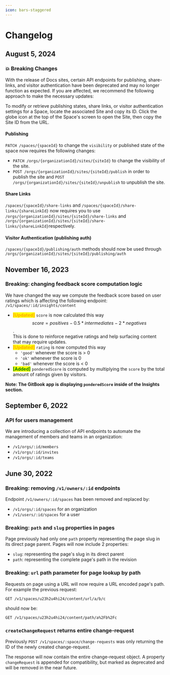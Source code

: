 ```yaml
---
icon: bars-staggered
---
```


# Changelog

## August 5, 2024

### :boom: Breaking Changes&#x20;

With the release of Docs sites, certain API endpoints for publishing, share-links, and visitor authentication have been deprecated and may no longer function as expected. If you are affected, we recommend the following approach to make the necessary updates:

To modify  or retrieve publishing states, share links, or visitor authentication settings for a Space, locate the associated Site and copy its ID. Click the globe icon at the top of the Space's screen to open the Site, then copy the Site ID from the URL.

#### Publishing

`PATCH /spaces/{spaceId}` to change the `visibility` or published state of the space now requires the following changes:

* `PATCH /orgs/{organizationId}/sites/{siteId}` to change the visibility of the site.
* `POST /orgs/{organizationId}/sites/{siteId}/publish`  in order to publish the site and `POST /orgs/{organizationId}/sites/{siteId}/unpublish` to unpublish the site.

#### Share Links

`/spaces/{spaceId}/share-links` and `/spaces/{spaceId}/share-links/{shareLinkId}` now requires you to use `/orgs/{organizationId}/sites/{siteId}/share-links` and `/orgs/{organizationId}/sites/{siteId}/share-links/{shareLinkId}`respectively.

#### Visitor Authentication (publishing auth)

`/spaces/{spaceId}/publishing/auth` methods should now be used through `/orgs/{organizationId}/sites/{siteId}/publishing/auth`

## November 16, 2023

### Breaking: changing feedback score computation logic

We have changed the way we compute the feedback score based on user ratings which is affecting the following endpoint: `/v1/spaces/:id/insights/content`

* <mark style="color:orange;">**\[Updated]**</mark> `score` is now calculated this way$$score = positives - 0.5 * intermediates - 2*negatives$$.\
  This is done to reinforce negative ratings and help surfacing content that may require updates.
* <mark style="color:orange;">**\[Updated]**</mark> `rating` is now computed this way
  * `'good'` whenever the score is > 0
  * `'ok'` whenever the score is 0
  * `'bad'` whenever the score is < 0
* <mark style="color:green;">**\[Added]**</mark> `ponderedScore` is computed by multiplying the `score` by the total amount of ratings given by visitors.

**Note: The GitBook app is displaying `ponderedScore` inside of the Insights section.**

## September 6, 2022

### API for users management

We are introducing a collection of API endpoints to automate the management of members and teams in an organization:

* `/v1/orgs/:id/members`
* `/v1/orgs/:id/invites`
* `/v1/orgs/:id/teams`

## June 30, 2022

### Breaking: removing `/v1/owners/:id` endpoints

Endpoint `/v1/owners/:id/spaces` has been removed and replaced by:

* `/v1/orgs/:id/spaces` for an organization
* `/v1/users/:id/spaces` for a user

### Breaking: `path` and `slug` properties in pages

Page previously had only one `path` property representing the page slug in its direct page parent. Pages will now include 2 properties:

* `slug`: representing the page's slug in its direct parent
* `path`: representing the complete page's path in the revision

### Breaking: `url` path parameter for page lookup by path

Requests on page using a URL will now require a URL encoded page's path. For example the previous request:

```
GET /v1/spaces/u23h2u4hi24/content/url/a/b/c
```

should now be:

```
GET /v1/spaces/u23h2u4hi24/content/path/a%2Fb%2Fc
```

### `createChangeRequest` returns entire change-request

Previously `POST /v1/spaces/:space/change-requests` was only returning the ID of the newly created change-request.

The response will now contain the entire change-request object. A property `changeRequest` is appended for compatibility, but marked as deprecated and will be removed in the near future.
